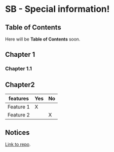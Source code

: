 # SB - Special information!
## Table of Contents
Here will be **Table of Contents** soon.
## Chapter 1
### Chapter 1.1
## Chapter2
| features | Yes | No|
|--------------|-----------|----------|
Feature 1 | X |  |
Feature 2 |   | X|
## Notices
 [Link to repo](https://github.com/Azure/alz-terraform-accelerator.git).